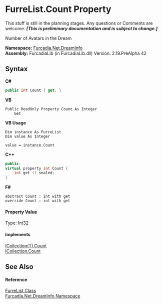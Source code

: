 # FurreList.Count Property 
This stuff is still in the planning stages. Any questions or Comments are welcome. _**\[This is preliminary documentation and is subject to change.\]**_

Number of Avatars in the Dream

**Namespace:**&nbsp;<a href="N_Furcadia_Net_DreamInfo">Furcadia.Net.DreamInfo</a><br />**Assembly:**&nbsp;FurcadiaLib (in FurcadiaLib.dll) Version: 2.19.PreAlpha 42

## Syntax

**C#**<br />
``` C#
public int Count { get; }
```

**VB**<br />
``` VB
Public ReadOnly Property Count As Integer
	Get
```

**VB Usage**<br />
``` VB Usage
Dim instance As FurreList
Dim value As Integer

value = instance.Count

```

**C++**<br />
``` C++
public:
virtual property int Count {
	int get () sealed;
}
```

**F#**<br />
``` F#
abstract Count : int with get
override Count : int with get
```


#### Property Value
Type: <a href="http://msdn2.microsoft.com/en-us/library/td2s409d" target="_blank">Int32</a>

#### Implements
<a href="http://msdn2.microsoft.com/en-us/library/5s3kzhec" target="_blank">ICollection(T).Count</a><br /><a href="http://msdn2.microsoft.com/en-us/library/2yz8a4x3" target="_blank">ICollection.Count</a><br />

## See Also


#### Reference
<a href="T_Furcadia_Net_DreamInfo_FurreList">FurreList Class</a><br /><a href="N_Furcadia_Net_DreamInfo">Furcadia.Net.DreamInfo Namespace</a><br />